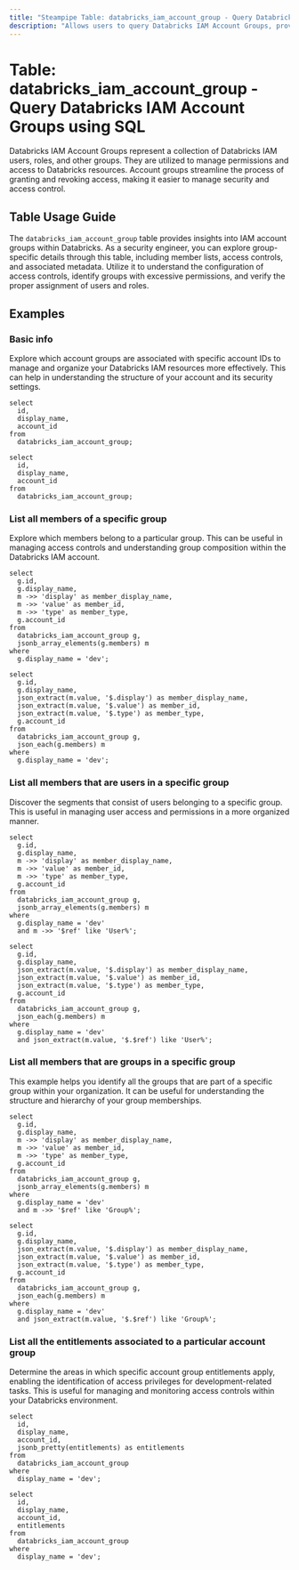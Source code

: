 ```yaml
---
title: "Steampipe Table: databricks_iam_account_group - Query Databricks IAM Account Groups using SQL"
description: "Allows users to query Databricks IAM Account Groups, providing detailed information about the groups associated with a Databricks account."
---
```


# Table: databricks_iam_account_group - Query Databricks IAM Account Groups using SQL

Databricks IAM Account Groups represent a collection of Databricks IAM users, roles, and other groups. They are utilized to manage permissions and access to Databricks resources. Account groups streamline the process of granting and revoking access, making it easier to manage security and access control.

## Table Usage Guide

The `databricks_iam_account_group` table provides insights into IAM account groups within Databricks. As a security engineer, you can explore group-specific details through this table, including member lists, access controls, and associated metadata. Utilize it to understand the configuration of access controls, identify groups with excessive permissions, and verify the proper assignment of users and roles.

## Examples

### Basic info
Explore which account groups are associated with specific account IDs to manage and organize your Databricks IAM resources more effectively. This can help in understanding the structure of your account and its security settings.

```sql+postgres
select
  id,
  display_name,
  account_id
from
  databricks_iam_account_group;
```

```sql+sqlite
select
  id,
  display_name,
  account_id
from
  databricks_iam_account_group;
```

### List all members of a specific group
Explore which members belong to a particular group. This can be useful in managing access controls and understanding group composition within the Databricks IAM account.

```sql+postgres
select
  g.id,
  g.display_name,
  m ->> 'display' as member_display_name,
  m ->> 'value' as member_id,
  m ->> 'type' as member_type,
  g.account_id
from
  databricks_iam_account_group g,
  jsonb_array_elements(g.members) m
where
  g.display_name = 'dev';
```

```sql+sqlite
select
  g.id,
  g.display_name,
  json_extract(m.value, '$.display') as member_display_name,
  json_extract(m.value, '$.value') as member_id,
  json_extract(m.value, '$.type') as member_type,
  g.account_id
from
  databricks_iam_account_group g,
  json_each(g.members) m
where
  g.display_name = 'dev';
```

### List all members that are users in a specific group
Discover the segments that consist of users belonging to a specific group. This is useful in managing user access and permissions in a more organized manner.

```sql+postgres
select
  g.id,
  g.display_name,
  m ->> 'display' as member_display_name,
  m ->> 'value' as member_id,
  m ->> 'type' as member_type,
  g.account_id
from
  databricks_iam_account_group g,
  jsonb_array_elements(g.members) m
where
  g.display_name = 'dev'
  and m ->> '$ref' like 'User%';
```

```sql+sqlite
select
  g.id,
  g.display_name,
  json_extract(m.value, '$.display') as member_display_name,
  json_extract(m.value, '$.value') as member_id,
  json_extract(m.value, '$.type') as member_type,
  g.account_id
from
  databricks_iam_account_group g,
  json_each(g.members) m
where
  g.display_name = 'dev'
  and json_extract(m.value, '$.$ref') like 'User%';
```

### List all members that are groups in a specific group
This example helps you identify all the groups that are part of a specific group within your organization. It can be useful for understanding the structure and hierarchy of your group memberships.

```sql+postgres
select
  g.id,
  g.display_name,
  m ->> 'display' as member_display_name,
  m ->> 'value' as member_id,
  m ->> 'type' as member_type,
  g.account_id
from
  databricks_iam_account_group g,
  jsonb_array_elements(g.members) m
where
  g.display_name = 'dev'
  and m ->> '$ref' like 'Group%';
```

```sql+sqlite
select
  g.id,
  g.display_name,
  json_extract(m.value, '$.display') as member_display_name,
  json_extract(m.value, '$.value') as member_id,
  json_extract(m.value, '$.type') as member_type,
  g.account_id
from
  databricks_iam_account_group g,
  json_each(g.members) m
where
  g.display_name = 'dev'
  and json_extract(m.value, '$.$ref') like 'Group%';
```

### List all the entitlements associated to a particular account group
Determine the areas in which specific account group entitlements apply, enabling the identification of access privileges for development-related tasks. This is useful for managing and monitoring access controls within your Databricks environment.

```sql+postgres
select
  id,
  display_name,
  account_id,
  jsonb_pretty(entitlements) as entitlements
from
  databricks_iam_account_group
where
  display_name = 'dev';
```

```sql+sqlite
select
  id,
  display_name,
  account_id,
  entitlements
from
  databricks_iam_account_group
where
  display_name = 'dev';
```